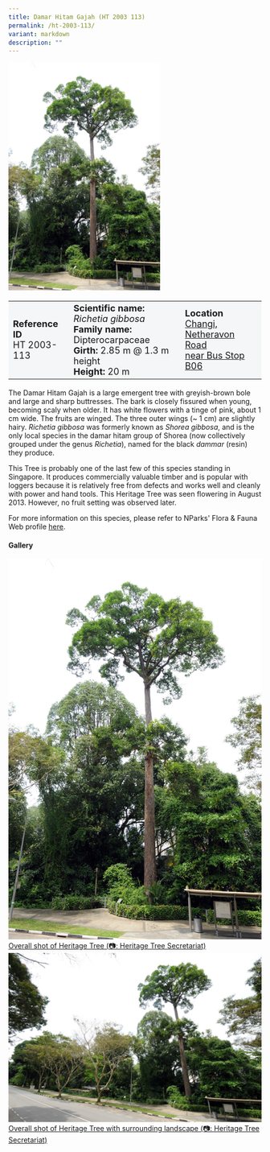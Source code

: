 ```yaml
---
title: Damar Hitam Gajah (HT 2003 113)
permalink: /ht-2003-113/
variant: markdown
description: ""
---
```

<div class="isomer-image-wrapper">
<img style="width: 60%" src="/images/Heritage_trees_photos/richgib_ht2003-113_habit.jpg">
</div><table style="minWidth: 100px; font-size: 18px; background: #F4F6F7">
<tbody><tr>
<td rowspan="1" colspan="1">
<strong>Reference ID</strong>
<br>HT 2003-113
</td>
<td rowspan="1" colspan="1">
	<strong>Scientific name:</strong> <em>Richetia gibbosa</em>
<br><strong>Family name: </strong>Dipterocarpaceae
<br><strong>Girth: </strong>2.85 m @ 1.3 m height
<br><strong>Height: </strong>20 m
</td>
<td rowspan="1" colspan="1">
<strong>Location</strong><a href="https://www.onemap.gov.sg/?lat=1.3909310000013555&amp;lng=103.97968399999671">
 <br>Changi, Netheravon Road<br>near Bus Stop B06</a>
</td>
</tr>
</tbody>
</table>
<p>The Damar Hitam Gajah is a large emergent tree with greyish-brown bole and large and sharp buttresses. The bark is closely fissured when young, becoming scaly when older. It has white flowers with a tinge of pink, about 1 cm wide. The fruits are winged. The three outer wings (~ 1 cm) are slightly hairy. <em>Richetia gibbosa</em> was formerly known as <em>Shorea gibbosa</em>, and is the only local species in the damar hitam group of Shorea (now collectively grouped under the genus <em>Richetia</em>), named for the black <em>dammar</em> (resin) they produce.
  
</p><p>This Tree is probably one of the last few of this species standing in Singapore. It produces commercially valuable timber and is popular with loggers because it is relatively free from defects and works well and cleanly with power and hand tools. This Heritage Tree was seen flowering in August 2013. However, no fruit setting was observed later.</p>

<p>For more information on this species, please refer to NParks' Flora &amp; Fauna Web profile <a href="https://www.nparks.gov.sg/florafaunaweb/flora/2/8/2849">here</a>.</p>

<h4><b>Gallery</b></h4>
<div class="isomer-card-grid">
<a href="/images/Heritage_trees_photos/richgib_ht2003-113_habit.jpg" class="isomer-card">
<div class="isomer-card-image">
<div class="isomer-image-wrapper"><img src="/images/Heritage_trees_photos/richgib_ht2003-113_habit.jpg"></div></div>
<div class="isomer-card-body"><div class="isomer-card-description">Overall shot of Heritage Tree (📷: Heritage Tree Secretariat)</div></div></a>
	
<a href="/images/Heritage_trees_photos/richgib_ht2003-113_landscape.jpg" class="isomer-card">
<div class="isomer-card-image">
<div class="isomer-image-wrapper"><img src="/images/Heritage_trees_photos/richgib_ht2003-113_landscape.jpg"></div></div>
<div class="isomer-card-body"><div class="isomer-card-description">Overall shot of Heritage Tree with surrounding landscape (📷: Heritage Tree Secretariat)</div></div></a></div>
